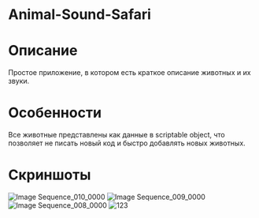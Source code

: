 # Animal-Sound-Safari

# Описание

Простое приложение, в котором есть краткое описание животных и их звуки.

# Особенности

Все животные представлены как данные в scriptable object, что позволяет не писать новый код и быстро добавлять новых животных.

# Скриншоты
![Image Sequence_010_0000](https://github.com/user-attachments/assets/ce43bf42-3e46-4cfe-8d12-a3b8164a5fc9)
![Image Sequence_009_0000](https://github.com/user-attachments/assets/ada7d8c4-97e4-44c1-9ee9-0ff8fc7b4873)
![Image Sequence_008_0000](https://github.com/user-attachments/assets/4a50e72b-b588-4b3e-a8b9-da746d028bce)
![123](https://github.com/user-attachments/assets/419062ba-21e5-44e0-9615-d052bb7e1e3d)
